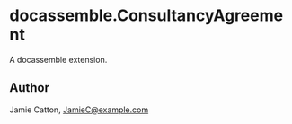 # docassemble.ConsultancyAgreement

A docassemble extension.

## Author

Jamie Catton, JamieC@example.com

